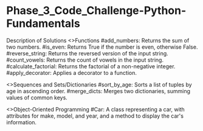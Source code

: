 # Phase_3_Code_Challenge-Python-Fundamentals

Description of Solutions
<>Functions
#add_numbers: Returns the sum of two numbers.
#is_even: Returns True if the number is even, otherwise False.
#reverse_string: Returns the reversed version of the input string.
#count_vowels: Returns the count of vowels in the input string.
#calculate_factorial: Returns the factorial of a non-negative integer.
#apply_decorator: Applies a decorator to a function.

<>Sequences and Sets/Dictionaries
#sort_by_age: Sorts a list of tuples by age in ascending order.
#merge_dicts: Merges two dictionaries, summing values of common keys.

<>Object-Oriented Programming
#Car: A class representing a car, with attributes for make, model, and year, and a method to display the car's information.
